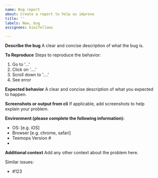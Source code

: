 ```yaml
---
name: Bug report
about: Create a report to help us improve
title: ''
labels: New, bug
assignees: kiwifellows

---
```


**Describe the bug**
A clear and concise description of what the bug is.

**To Reproduce**
Steps to reproduce the behavior:
1. Go to '...'
2. Click on '....'
3. Scroll down to '....'
4. See error

**Expected behavior**
A clear and concise description of what you expected to happen.

**Screenshots or output from cli**
If applicable, add screenshots to help explain your problem.

**Environment (please complete the following information):**
 - OS: [e.g. iOS]
 - Browser [e.g. chrome, safari]
 - Teemops Version #
 - 

**Additional context**
Add any other context about the problem here.

Similar issues:
* #123
